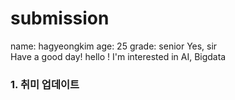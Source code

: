 # submission
name: hagyeongkim
age: 25
grade: senior
Yes, sir  
Have a good day! 
hello !
I'm interested in AI, Bigdata 
### 1. 취미 업데이트 